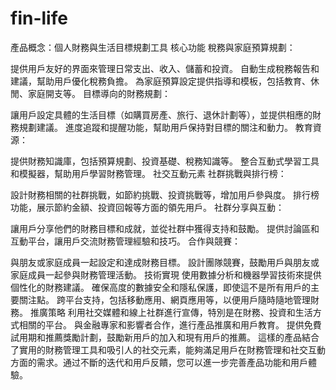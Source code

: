 # fin-life

產品概念：個人財務與生活目標規劃工具
核心功能
稅務與家庭預算規劃：

提供用戶友好的界面來管理日常支出、收入、儲蓄和投資。
自動生成稅務報告和建議，幫助用戶優化稅務負擔。
為家庭預算設定提供指導和模板，包括教育、休閒、家庭開支等。
目標導向的財務規劃：

讓用戶設定具體的生活目標（如購買房產、旅行、退休計劃等），並提供相應的財務規劃建議。
進度追蹤和提醒功能，幫助用戶保持對目標的關注和動力。
教育資源：

提供財務知識庫，包括預算規劃、投資基礎、稅務知識等。
整合互動式學習工具和模擬器，幫助用戶學習財務管理。
社交互動元素
社群挑戰與排行榜：

設計財務相關的社群挑戰，如節約挑戰、投資挑戰等，增加用戶參與度。
排行榜功能，展示節約金額、投資回報等方面的領先用戶。
社群分享與互動：

讓用戶分享他們的財務目標和成就，並從社群中獲得支持和鼓勵。
提供討論區和互動平台，讓用戶交流財務管理經驗和技巧。
合作與競賽：

與朋友或家庭成員一起設定和達成財務目標。
設計團隊競賽，鼓勵用戶與朋友或家庭成員一起參與財務管理活動。
技術實現
使用數據分析和機器學習技術來提供個性化的財務建議。
確保高度的數據安全和隱私保護，即使這不是所有用戶的主要關注點。
跨平台支持，包括移動應用、網頁應用等，以便用戶隨時隨地管理財務。
推廣策略
利用社交媒體和線上社群進行宣傳，特別是在財務、投資和生活方式相關的平台。
與金融專家和影響者合作，進行產品推廣和用戶教育。
提供免費試用期和推薦獎勵計劃，鼓勵新用戶的加入和現有用戶的推薦。
這樣的產品結合了實用的財務管理工具和吸引人的社交元素，能夠滿足用戶在財務管理和社交互動方面的需求。通过不斷的迭代和用戶反饋，您可以進一步完善產品功能和用戶體驗。
